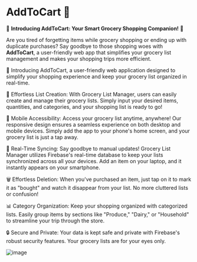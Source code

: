 # AddToCart 🛒

🛒 **Introducing AddToCart: Your Smart Grocery Shopping Companion!** 🛒

Are you tired of forgetting items while grocery shopping or ending up with duplicate purchases? Say goodbye to those shopping woes with **AddToCart**, a user-friendly web app that simplifies your grocery list management and makes your shopping trips more efficient.

🛒 Introducing AddToCart, a user-friendly web application designed to simplify your shopping experience and keep your grocery list organized in real-time.

📝 Effortless List Creation: 
With Grocery List Manager, users can easily create and manage their grocery lists. Simply input your desired items, quantities, and categories, and your shopping list is ready to go!

📱 Mobile Accessibility:
Access your grocery list anytime, anywhere! Our responsive design ensures a seamless experience on both desktop and mobile devices. Simply add the app to your phone's home screen, and your grocery list is just a tap away.

🔁 Real-Time Syncing:
Say goodbye to manual updates! Grocery List Manager utilizes Firebase's real-time database to keep your lists synchronized across all your devices. Add an item on your laptop, and it instantly appears on your smartphone.

🗑️ Effortless Deletion:
When you've purchased an item, just tap on it to mark it as "bought" and watch it disappear from your list. No more cluttered lists or confusion!

📊 Category Organization:
Keep your shopping organized with categorized lists. Easily group items by sections like "Produce," "Dairy," or "Household" to streamline your trip through the store.

🔒 Secure and Private:
Your data is kept safe and private with Firebase's robust security features. Your grocery lists are for your eyes only.

![image](https://github.com/HarshavardhanPuchakayala/AddToCart/assets/85436195/5e84f0f3-3ee0-4cfe-8776-05ade69fd501)

